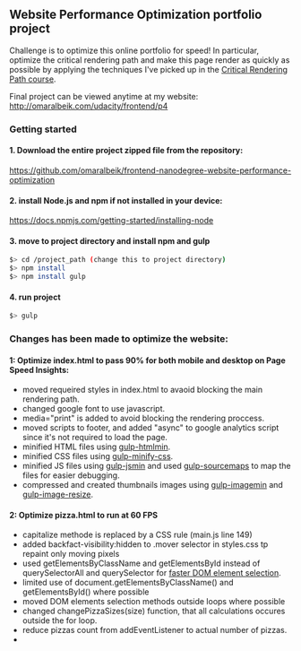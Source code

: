 ## Website Performance Optimization portfolio project

Challenge is to optimize this online portfolio for speed! In particular, optimize the critical rendering path and make this page render as quickly as possible by applying the techniques I've picked up in the [Critical Rendering Path course](https://www.udacity.com/course/ud884).

Final project can be viewed anytime at my website:
http://omaralbeik.com/udacity/frontend/p4


### Getting started
#### 1. Download the entire project zipped file from the repository:
https://github.com/omaralbeik/frontend-nanodegree-website-performance-optimization


#### 2. install Node.js and npm if not installed in your device:
https://docs.npmjs.com/getting-started/installing-node


#### 3. move to project directory and install npm and gulp

  ``` bash
  $> cd /project_path (change this to project directory)
  $> npm install
  $> npm install gulp
  ```

#### 4. run project

  ``` bash
  $> gulp
  ```

### Changes has been made to optimize the website:

#### 1: Optimize index.html to pass 90% for both mobile and desktop on Page Speed Insights:
+ moved requeired styles in index.html to avaoid blocking the main rendering path.
+ changed google font to use javascript.
+ media="print" is added to avoid blocking the rendering proccess.
+ moved scripts to footer, and added "async" to google analytics script since it's not required to load the page.
+ minified HTML files using [gulp-htmlmin](https://www.npmjs.com/package/gulp-htmlmin).
+ minified CSS files using [gulp-minify-css](https://www.npmjs.com/package/gulp-minify-css).
+ minified JS files using [gulp-jsmin](https://www.npmjs.com/package/gulp-jsmin) and used [gulp-sourcemaps](https://www.npmjs.com/package/gulp-sourcemaps) to map the files for easier debugging.
+ compressed and created thumbnails images using [gulp-imagemin](https://www.npmjs.com/package/gulp-imagemin) and [gulp-image-resize](https://www.npmjs.com/package/gulp-image-resize).


#### 2: Optimize pizza.html to run at 60 FPS
+ capitalize methode is replaced by a CSS rule (main.js line 149)
+ added backfact-visibility:hidden to .mover selector in styles.css tp repaint only moving pixels
+ used getElementsByClassName and getElementsById instead of querySelectorAll and querySelector for [faster DOM element selection](https://www.nczonline.net/blog/2010/09/28/why-is-getelementsbytagname-faster-that-queryselectorall/).
+ limited use of document.getElementsByClassName() and getElementsById() where possible
+ moved DOM elements selection methods outside loops where possible
+ changed changePizzaSizes(size) function, that all calculations occures outside the for loop.
+ reduce pizzas count from addEventListener to actual number of pizzas.
+


